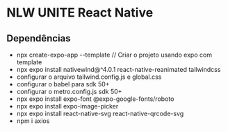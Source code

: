 # NLW UNITE React Native

## Dependências
- npx create-expo-app --template // Criar o projeto usando expo com template
- npx expo install nativewind@^4.0.1 react-native-reanimated tailwindcss
- configurar o arquivo tailwind.config.js e global.css
- configurar o babel para sdk 50+
- configurar o metro.config.js sdk 50+
- npx expo install expo-font @expo-google-fonts/roboto
- npx expo install expo-image-picker
- npx expo install react-native-svg react-native-qrcode-svg
- npm i axios